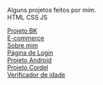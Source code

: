 Alguns projetos feitos por mim.<br>
HTML CSS JS

<a href="https://thdev7.github.io/Portfolio/projetobk/index.html" target="_blank" rel="external">Projeto BK</a> <br>
<a href="https://thdev7.github.io/Portfolio/e-commerce/index.html" target="_blank" rel="external">E-commerce</a> <br> 
<a href="https://thdev7.github.io/Portfolio/biografia/index.html" target="_blank" rel="external">Sobre mim</a> <br>
<a href="https://thdev7.github.io/Portfolio/loginpg1/index.html" target="_blank" rel="external">Página de Login</a> <br>
<a href="https://thdev7.github.io/Portfolio/desafio_android/android.html" target="_blank" rel="external">Projeto Android<a> <br>
<a href="https://thdev7.github.io/Portfolio/projeto_cordel/index.html" target="_blank" rel="external">Projeto Cordel</a><br>
<a href="https://thdev7.github.io/Portfolio/verificador_de_idade/index.html" target="_blank" rel="external">Verificador de idade</a>